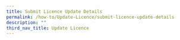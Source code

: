 ```yaml
---
title: Submit Licence Update Details
permalink: /how-to/Update-Licence/submit-licence-update-details
description: ""
third_nav_title: Update Licence
---
```

